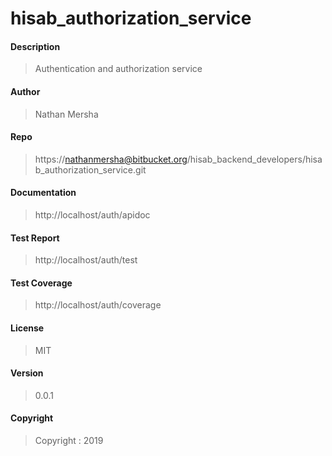 # hisab_authorization_service

#### Description

> Authentication and authorization service

#### Author
> Nathan Mersha

#### Repo
> https://nathanmersha@bitbucket.org/hisab_backend_developers/hisab_authorization_service.git

#### Documentation
> http://localhost/auth/apidoc

#### Test Report
> http://localhost/auth/test

#### Test Coverage
> http://localhost/auth/coverage

#### License
> MIT

#### Version
> 0.0.1

#### Copyright
> Copyright : 2019

